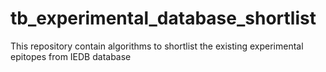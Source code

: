 # tb_experimental_database_shortlist
This repository contain algorithms to shortlist the existing experimental epitopes from IEDB database
